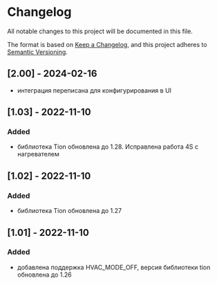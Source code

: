 # Changelog

All notable changes to this project will be documented in this file.

The format is based on [Keep a Changelog](https://keepachangelog.com/en/1.0.0/),
and this project adheres to [Semantic Versioning](https://semver.org/spec/v2.0.0.html).

## [2.00] - 2024-02-16
- интеграция переписана для конфигурирования в UI

## [1.03] - 2022-11-10
### Added
- библиотека Tion обновлена до 1.28. Исправлена работа 4S с нагревателем

## [1.02] - 2022-11-10
### Added
- библиотека Tion обновлена до 1.27

## [1.01] - 2022-11-10
### Added
- добавлена поддержка HVAC_MODE_OFF, версия библиотеки tion обновлена до 1.26
